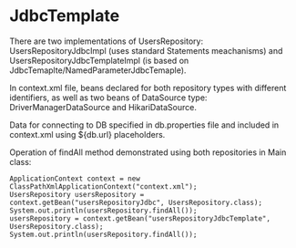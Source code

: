 # JdbcTemplate

There are two implementations of UsersRepository: UsersRepositoryJdbcImpl (uses standard Statements meachanisms) and UsersRepositoryJdbcTemplateImpl (is based on JdbcTemaplte/NamedParameterJdbcTemaple).

In context.xml file, beans declared for both repository types with different identifiers, as well as two beans of DataSource type: DriverManagerDataSource and HikariDataSource.

Data for connecting to DB specified in db.properties file and included in context.xml using ${db.url} placeholders.

Operation of findAll method demonstrated using both repositories in Main class:

```
ApplicationContext context = new ClassPathXmlApplicationContext("context.xml");
UsersRepository usersRepository = context.getBean("usersRepositoryJdbc", UsersRepository.class);
System.out.println(usersRepository.findAll());
usersRepository = context.getBean("usersRepositoryJdbcTemplate", UsersRepository.class);
System.out.println(usersRepository.findAll());
```
